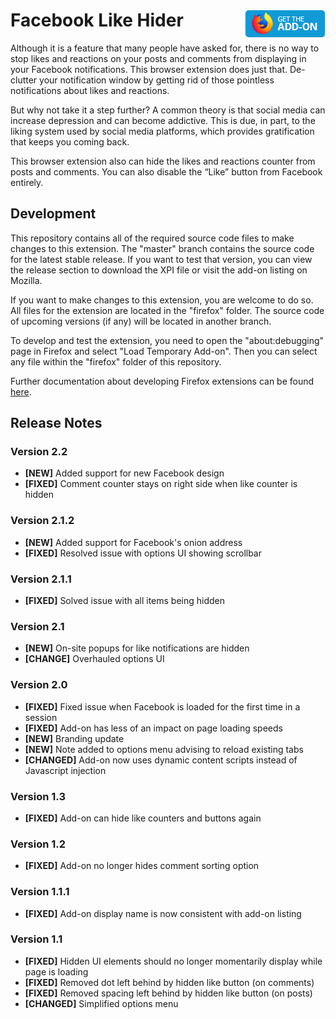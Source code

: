 # Facebook Like Hider [<img align="right" src=".github/fxaddon.png">](https://addons.mozilla.org/en-CA/firefox/addon/like-hider/)
Although it is a feature that many people have asked for, there is no way to stop likes and reactions on your posts and comments from displaying in your Facebook notifications. This browser extension does just that. De-clutter your notification window by getting rid of those pointless notifications about likes and reactions.

But why not take it a step further? A common theory is that social media can increase depression and can become addictive. This is due, in part, to the liking system used by social media platforms, which provides gratification that keeps you coming back.

This browser extension also can hide the likes and reactions counter from posts and comments. You can also disable the “Like” button from Facebook entirely.

## Development
This repository contains all of the required source code files to make changes to this extension. The "master" branch contains the source code for the latest stable release. If you want to test that version, you can view the release section to download the XPI file or visit the add-on listing on Mozilla.

If you want to make changes to this extension, you are welcome to do so. All files for the extension are located in the "firefox" folder. The source code of upcoming versions (if any) will be located in another branch.

To develop and test the extension, you need to open the "about:debugging" page in Firefox and select "Load Temporary Add-on". Then you can select any file within the "firefox" folder of this repository.

Further documentation about developing Firefox extensions can be found [here](https://developer.mozilla.org/docs/Mozilla/Add-ons/WebExtensions/Your_first_WebExtension).

## Release Notes
### Version 2.2
* **[NEW]** Added support for new Facebook design
* **[FIXED]** Comment counter stays on right side when like counter is hidden

### Version 2.1.2
* **[NEW]** Added support for Facebook's onion address
* **[FIXED]** Resolved issue with options UI showing scrollbar

### Version 2.1.1
* **[FIXED]** Solved issue with all items being hidden

### Version 2.1
* **[NEW]** On-site popups for like notifications are hidden
* **[CHANGE]** Overhauled options UI

### Version 2.0
* **[FIXED]** Fixed issue when Facebook is loaded for the first time in a session
* **[FIXED]** Add-on has less of an impact on page loading speeds
* **[NEW]** Branding update
* **[NEW]** Note added to options menu advising to reload existing tabs
* **[CHANGED]** Add-on now uses dynamic content scripts instead of Javascript injection

### Version 1.3
* **[FIXED]** Add-on can hide like counters and buttons again

### Version 1.2
* **[FIXED]** Add-on no longer hides comment sorting option

### Version 1.1.1
* **[FIXED]** Add-on display name is now consistent with add-on listing

### Version 1.1
* **[FIXED]** Hidden UI elements should no longer momentarily display while page is loading
* **[FIXED]** Removed dot left behind by hidden like button (on comments)
* **[FIXED]** Removed spacing left behind by hidden like button (on posts)
* **[CHANGED]** Simplified options menu
